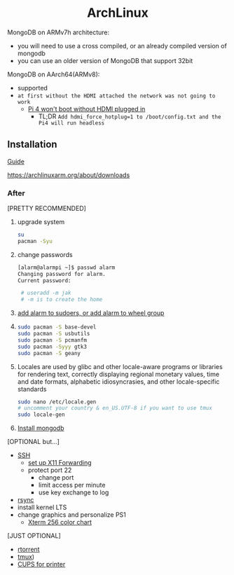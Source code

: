 <h1 align="center">ArchLinux</h1>

MongoDB on ARMv7h architecture:
- you will need to use a cross compiled, or an already compiled version of mongodb
- you can use an older version of MongoDB that support 32bit

MongoDB on AArch64(ARMv8):
- supported
- ```at first without the HDMI attached the network was not going to work```
    - [Pi 4 won't boot without HDMI plugged in](https://www.raspberrypi.org/forums/viewtopic.php?t=253312)
        - TL;DR ```Add hdmi_force_hotplug=1 to /boot/config.txt and the Pi4 will run headless```

## Installation

[Guide](https://archlinuxarm.org/platforms/armv8/broadcom/raspberry-pi-4)

https://archlinuxarm.org/about/downloads

### After

[PRETTY RECOMMENDED]

1. upgrade system
    ```bash
    su
    pacman -Syu
    ```
2. change passwords
    ```bash
    [alarm@alarmpi ~]$ passwd alarm
    Changing password for alarm.
    Current password: 
    ```
    ```bash
     # useradd -m jak
     # -m is to create the home
    ```
3. [add alarm to sudoers, or add alarm to wheel group](https://github.com/Jakkins/FateStayNightUnlimitedRaspiBlade/blob/main/ArchLinux/sudoers.md)
4. 
    ```bash
    sudo pacman -S base-devel
    sudo pacman -S usbutils
    sudo pacman -S pcmanfm
    sudo pacman -Syyy gtk3
    sudo pacman -S geany
    ```
5. Locales are used by glibc and other locale-aware programs or libraries for rendering text, correctly displaying regional monetary values, time and date formats, alphabetic idiosyncrasies, and other locale-specific standards
    ```bash
    sudo nano /etc/locale.gen
    # uncomment your country & en_US.UTF-8 if you want to use tmux
    sudo locale-gen
    ```
6. [Install mongodb](https://github.com/Jakkins/FateStayNightUnlimitedRaspiBlade/blob/main/ArchLinux/mongodb.md)


[OPTIONAL but...]

- [SSH](https://christitus.com/ssh-guide/)
    - [set up X11 Forwarding](https://github.com/Jakkins/FateStayNightUnlimitedRaspiBlade/blob/main/ArchLinux/XForwarding.md)
    - protect port 22
        - change port
        - limit access per minute
        - use key exchange to log
- [rsync](https://github.com/Jakkins/FateStayNightUnlimitedRaspiBlade/blob/main/ArchLinux/rsync.md)
- install kernel LTS
- change graphics and personalize PS1
    - [Xterm 256 color chart](https://upload.wikimedia.org/wikipedia/commons/1/15/Xterm_256color_chart.svg)

[JUST OPTIONAL]

- [rtorrent](https://github.com/Jakkins/FateStayNightUnlimitedRaspiBlade/blob/main/ArchLinux/rtorrent.md)
- [tmux](https://github.com/Jakkins/FateStayNightUnlimitedRaspiBlade/blob/main/ArchLinux/tmux.md))
- [CUPS for printer](https://github.com/Jakkins/FateStayNightUnlimitedRaspiBlade/blob/main/ArchLinux/cups.md)